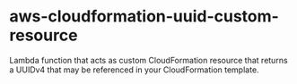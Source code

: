 # aws-cloudformation-uuid-custom-resource
Lambda function that acts as custom CloudFormation resource that returns a UUIDv4 that may be referenced in your CloudFormation template.
